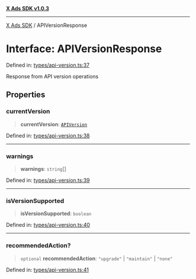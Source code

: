 [**X Ads SDK v1.0.3**](../README.md)

***

[X Ads SDK](../globals.md) / APIVersionResponse

# Interface: APIVersionResponse

Defined in: [types/api-version.ts:37](https://github.com/kage1020/x-ads-sdk/blob/main/src/types/api-version.ts#L37)

Response from API version operations

## Properties

### currentVersion

> **currentVersion**: [`APIVersion`](../enumerations/APIVersion.md)

Defined in: [types/api-version.ts:38](https://github.com/kage1020/x-ads-sdk/blob/main/src/types/api-version.ts#L38)

***

### warnings

> **warnings**: `string`[]

Defined in: [types/api-version.ts:39](https://github.com/kage1020/x-ads-sdk/blob/main/src/types/api-version.ts#L39)

***

### isVersionSupported

> **isVersionSupported**: `boolean`

Defined in: [types/api-version.ts:40](https://github.com/kage1020/x-ads-sdk/blob/main/src/types/api-version.ts#L40)

***

### recommendedAction?

> `optional` **recommendedAction**: `"upgrade"` \| `"maintain"` \| `"none"`

Defined in: [types/api-version.ts:41](https://github.com/kage1020/x-ads-sdk/blob/main/src/types/api-version.ts#L41)
